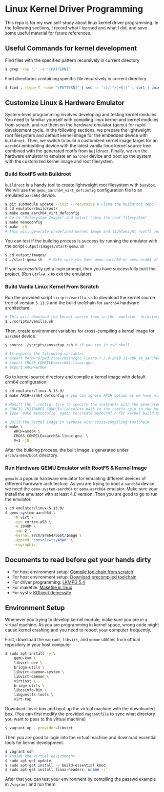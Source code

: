 # Linux Kernel Driver Programming

This repo is for my own self-study about linux kernel driver programming. In the following sections, I record what I learned and what I did, and save some useful material for future references.

## Useful Commands for kernel development
Find files with the specified pattern recursively in current directory
```bash
$ grep -rnw '.' -e '[PATTERN]'
```
Find directories containing specific file recursively in current directory
```bash
$ find . -type f -name '[PATTERN]' | sed -r 's|/[^/]+$||' | sort | uniq
```

## Customize Linux & Hardware Emulator
System-level programming involves developing and testing kernel modules. You need to familiar yourself with compiling linux kernel and kernel modules from scrach, and run them on the hardware emulator (qemu) for rapid development cycle. In the following sections, we prepare the lightweight root filesystem and default kernel image for the embedded device with `buildroot`. Then, we switch to build a customized kernel image target for an `aarch64` embedding device with the latest vanilla linux kernel source tree combined with the generated rootfs from `buildroot`. Finally, we run the hardware emulator to emulate an `aarch64` device and boot up the system with the customized kernel image and root filesystem.

### Build RootFS with Buildroot
`buildroot` is a handy tool to create lightweight root filesystem with `busybox`. We will use the `qemu_aarch64_virt_defconfig` configuration file to an emulated `aarch64` device.
```bash
$ git submodule update --init --recursive # Clone the buildroot repo
$ cd emulator/buildroot/
$ make qemu_aarch64_virt_defconfig
# Go to "Filesystem Images" and select "cpio the root filesystem"
$ make menuconfig
$ make -j8
# This will generate predefined kernel image and lightweight rootfs under `output/images` directory
```
You can test if the building process is success by running the emulator with the script `output/images/start-qemu.sh`
```bash
$ cd output/images/
$ ./start-qemu.sh   # Make sure you have qemu-aarch64 or qemu-arm64 of version 4.0.0+ installed on your host computer.
```
If you successfully get a login prompt, then you have successfully built the project. (Run `Ctrl+A x` to exit the emulator)

### Build Vanlla Linux Kernel From Scratch
Run the provided script `scripts/vanilla.sh` to download the kernel source tree of version `5.13.9` and the build toolchain for `aarch64` hardware architecture.
```bash
# This will download the kernel source tree in the `emulator` directory and `gcc-aarch64` tool chain under `toolchain` directory.
$ ./scripts/vanilla.sh
```
Then, create environment variables for cross-compiling a kernel image for `aarch64` device.
```bash
$ source ./scripts/envsetup.zsh # if you run in zsh shell

# It exports the following variables
# export PATH="$(pwd)/toolchain/gcc-linaro-7.5.0-2019.12-x86_64_aarch64-linux-gnu/bin:$PATH"
# export CROSS_COMPILE=aarch64-linux-gnu-
# export ARCH=arm64
```
Go to kernel source directory and compile a kernel image with default arm64 configuration
```bash
$ cd emulator/linux-5.13.9/
$ make ARCH=arm64 defconfig # you can ignore ARCH option as we have already set it in the environment variables

# Modift the `.config` file to specify the initramfs with the generated rootfs by buildroot.
# CONFIG_INITRAMFS_SOURCE="[absolute path to the rootfs.cpio in the builtroot project]"
# Type `make menuconfig` again to create autoconf.h for kernel build tools

# Build the kernel image in verbose with cross-compiling toolchain
$ make \
    ARCH=amd64 \
    CROSS_COMPILE=aarch64-linux-gnu- \
    V=1 -j8
```
After the building process, the built image is generated under `arch/arm64/boot` directory.

### Run Hardware QEMU Emulator with RootFS & Kernel Image
`qemu` is a popular hardware emulator for emulating different devices of different hardware architecture. As you are trying to boot a `aarch64` device, we need the `qemu-system-aarch64` or `qemu-aarch64` emulator. Make sure your install the emulator with at least 4.0 version. Then you are good to go to run the emulator.
```bash
$ cd emulator/linux-5.13.9/
$ qemu-system-aarch64 \
    -M virt \
    -cpu cortex-a53 \
    -m 2048M \
    -smp 2 \
    -kernel arch/arm64/boot/Image \
    -append "console=ttyAMA0" \
    -nographic
```

## Documents to read before get your hands dirty
- For host environment setup: [Compile toolchain from scratch](https://gts3.org/2017/cross-kernel.html)
- For host environment setup: [Download precompiled toolchain](scripts/toolchain.sh)
- For driver programming: [LKMPG 5.4](https://sysprog21.github.io/lkmpg/)
- For makefile: [Makefile in linux](https://www.kernel.org/doc/Documentation/kbuild/makefiles.rst)
- For sysfs: [KObject demessify](https://www.kernel.org/doc/Documentation/kobject.txt)

## Environment Setup
Whenever you trying to develop kernel module, make sure you are in a virtual machine. As you are programming in kernel space, wrong code might cause kernel crashing and you need to reboot your computer frequently.

First, download the `vagrant`, `libvirt`, and `qemue` utilities from offical repository in your host computer
```bash
$ sudo apt install -y \
    qemu-kvm \
    libvirt-dev \
    bridge-utils \
    libvirt-daemon-system \
    libvirt-daemon \
    virtinst \
    bridge-utils \
    libosinfo-bin \
    libguestfs-tools \
    virt-top
```
Download libvirt box and boot up the virtual machine with the downloaded box. (You can first modify the provided `Vagrantfile` to sync what directory you want to pass to the virtual machine)
```bash
$ vagrant up --provider=libvirt
```
Then you are good to login into the virtual machine and download essential tools for kernel development.
```bash
$ vagrant ssh
# Inside the virtual environment
$ sudo apt-get update
$ sudo apt-get install -y build-essential kmod
$ sudo apt-get install linux-headers-`uname -r`
```
After that you can test your environment by compiling the passwd example in `/vagrant` and run them.
